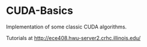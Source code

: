 # CUDA-Basics

Implementation of some classic CUDA algorithms.

Tutorials at http://ece408.hwu-server2.crhc.illinois.edu/

